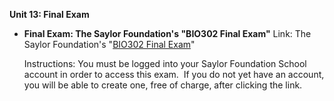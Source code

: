 **Unit 13: Final Exam** <span id="13"></span> 
-   **Final Exam: The Saylor Foundation's "BIO302 Final Exam"**
    Link: The Saylor Foundation's "[BIO302 Final
    Exam](http://school.saylor.org/mod/quiz/view.php?id=186)"  
      
     Instructions: You must be logged into your Saylor Foundation School
    account in order to access this exam.  If you do not yet have an
    account, you will be able to create one, free of charge, after
    clicking the link.



